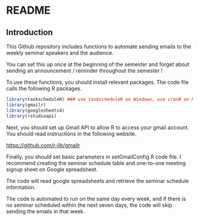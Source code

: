 README
================

## Introduction

This Github repository includes functions to automate sending emails to
the weekly seminar speakers and the audience.

You can set this up once at the beginning of the semester and forget
about sending an announcement / reminder throughout the semester \!

To use these functions, you should install relevant packages. The code
file calls the following R
packages.

``` r
library(taskscheduleR) ### use taskscheduleR on Windows, use cronR on Mac
library(gmailr)
library(googlesheets4)
library(rstudioapi)
```

Next, you should set up Gmail API to allow R to access your gmail
account. You should read instructions in the following website.

<https://github.com/r-lib/gmailr>

Finally, you should set basic parameters in setGmailConfig.R code file.
I recommend creating the seminar schedule table and one-to-one meeting
signup sheet on Google spreadsheet.

The code will read google spreadsheets and retrieve the seminar schedule
information.

The code is automated to run on the same day every week, and if there is
no seminar scheduled within the next seven days, the code will skip
sending the emails in that week.
